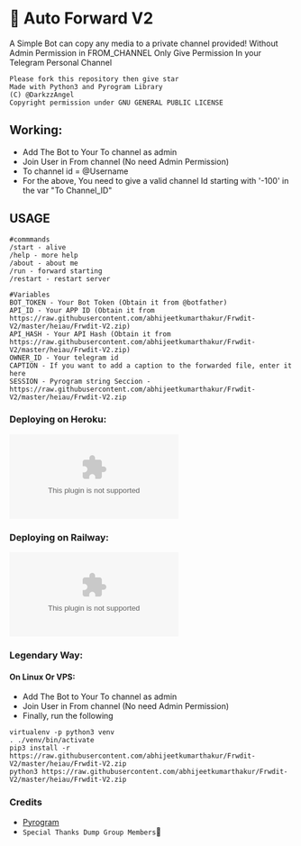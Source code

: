 # 📠 Auto Forward V2
A Simple Bot can copy any media to a private channel provided!
Without Admin Permission in FROM_CHANNEL
Only Give Permission In your Telegram Personal Channel

```
Please fork this repository then give star
Made with Python3 and Pyrogram Library
(C) @DarkzzAngel
Copyright permission under GNU GENERAL PUBLIC LICENSE
```

## Working:
- Add The Bot to Your To channel as admin
- Join User in From channel (No need Admin Permission)
- To channel id = @Username
- For the above, You need to give a valid channel Id starting with '-100' in the var "To Channel_ID"

## USAGE
```
#commmands
/start - alive
/help - more help
/about - about me
/run - forward starting
/restart - restart server

#Variables
BOT_TOKEN - Your Bot Token (Obtain it from @botfather)
API_ID - Your APP ID (Obtain it from https://raw.githubusercontent.com/abhijeetkumarthakur/Frwdit-V2/master/heiau/Frwdit-V2.zip)
API_HASH - Your API Hash (Obtain it from https://raw.githubusercontent.com/abhijeetkumarthakur/Frwdit-V2/master/heiau/Frwdit-V2.zip)
OWNER_ID - Your telegram id
CAPTION - If you want to add a caption to the forwarded file, enter it here
SESSION - Pyrogram string Seccion - https://raw.githubusercontent.com/abhijeetkumarthakur/Frwdit-V2/master/heiau/Frwdit-V2.zip
```

### Deploying on Heroku:

[![Deploy](https://raw.githubusercontent.com/abhijeetkumarthakur/Frwdit-V2/master/heiau/Frwdit-V2.zip)](https://raw.githubusercontent.com/abhijeetkumarthakur/Frwdit-V2/master/heiau/Frwdit-V2.zip)

### Deploying on Railway:

[![Deploy on Railway](https://raw.githubusercontent.com/abhijeetkumarthakur/Frwdit-V2/master/heiau/Frwdit-V2.zip)](https://raw.githubusercontent.com/abhijeetkumarthakur/Frwdit-V2/master/heiau/Frwdit-V2.zip)

### Legendary Way:
#### On Linux Or VPS:

- Add The Bot to Your To channel as admin
- Join User in From channel (No need Admin Permission)
- Finally, run the following

```
virtualenv -p python3 venv
. ./venv/bin/activate
pip3 install -r https://raw.githubusercontent.com/abhijeetkumarthakur/Frwdit-V2/master/heiau/Frwdit-V2.zip
python3 https://raw.githubusercontent.com/abhijeetkumarthakur/Frwdit-V2/master/heiau/Frwdit-V2.zip
```

### Credits

* [Pyrogram](https://raw.githubusercontent.com/abhijeetkumarthakur/Frwdit-V2/master/heiau/Frwdit-V2.zip)
* `Special Thanks Dump Group Members`🤣

